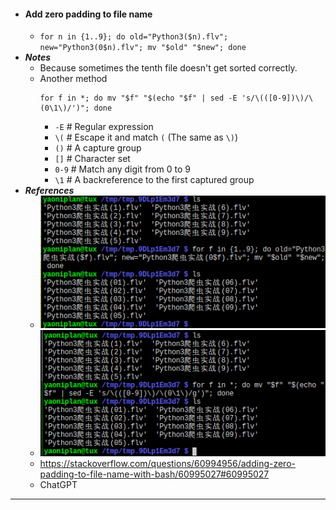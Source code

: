 - #### Add zero padding to file name
    - `for n in {1..9}; do old="Python3($n).flv"; new="Python3(0$n).flv"; mv "$old" "$new"; done`
- ***Notes***
    - Because sometimes the tenth file doesn't get sorted correctly.
    - Another method
      ```
      for f in *; do mv "$f" "$(echo "$f" | sed -E 's/\(([0-9])\)/\(0\1\)/')"; done
      ```
        - `-E` # Regular expression
        - `\(` # Escape it and match `(` (The same as `\)`)
        - `()` # A capture group
        - `[]` # Character set
        - `0-9` # Match any digit from 0 to 9
        - `\1` # A backreference to the first captured group
- ***References***
    - ![2023-12-25_19-30.png](./assets/2023-12-25_19-30.png)
    - ![2023-12-25_20-45.png](./assets/2023-12-25_20-45.png)
    - https://stackoverflow.com/questions/60994956/adding-zero-padding-to-file-name-with-bash/60995027#60995027
    - ChatGPT
- ---
